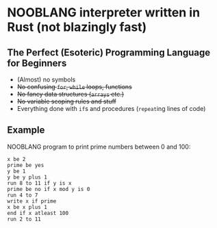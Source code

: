 # NOOBLANG interpreter written in Rust (not blazingly fast)

## The Perfect (Esoteric) Programming Language for Beginners
- (Almost) no symbols
- ~~No confusing `for`, `while` loops, functions~~
- ~~No fancy data structures (`arrays` etc.)~~
- ~~No variable scoping rules and stuff~~
- Everything done with `if`s and procedures (`repeat`ing lines of code)

## Example
NOOBLANG program to print prime numbers between 0 and 100:
```
x be 2
prime be yes
y be 1
y be y plus 1
run 8 to 11 if y is x
prime be no if x mod y is 0
run 4 to 7
write x if prime 
x be x plus 1
end if x atleast 100
run 2 to 11

```





